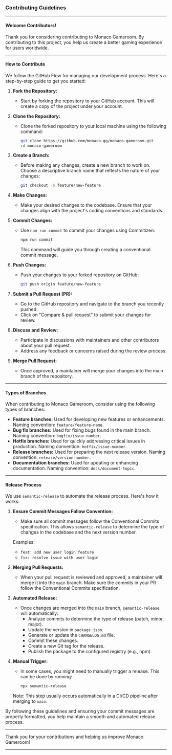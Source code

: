 ### Contributing Guidelines

---

#### Welcome Contributors!

Thank you for considering contributing to Monaco Gameroom. By contributing to this project, you help us create a better gaming experience for users worldwide.

---

#### How to Contribute

We follow the GitHub Flow for managing our development process. Here's a step-by-step guide to get you started:

1. **Fork the Repository:**

   - Start by forking the repository to your GitHub account. This will create a copy of the project under your account.

2. **Clone the Repository:**

   - Clone the forked repository to your local machine using the following command:
     ```bash
     git clone https://github.com/monaco-gg/monaco-gameroom.git
     cd monaco-gameroom
     ```

3. **Create a Branch:**

   - Before making any changes, create a new branch to work on. Choose a descriptive branch name that reflects the nature of your changes:
     ```bash
     git checkout -b feature/new-feature
     ```

4. **Make Changes:**

   - Make your desired changes to the codebase. Ensure that your changes align with the project's coding conventions and standards.

5. **Commit Changes:**

   - Use `npm run commit` to commit your changes using Commitizen:
     ```bash
     npm run commit
     ```
     This command will guide you through creating a conventional commit message.

6. **Push Changes:**

   - Push your changes to your forked repository on GitHub:
     ```bash
     git push origin feature/new-feature
     ```

7. **Submit a Pull Request (PR):**

   - Go to the GitHub repository and navigate to the branch you recently pushed.
   - Click on "Compare & pull request" to submit your changes for review.

8. **Discuss and Review:**

   - Participate in discussions with maintainers and other contributors about your pull request.
   - Address any feedback or concerns raised during the review process.

9. **Merge Pull Request:**
   - Once approved, a maintainer will merge your changes into the main branch of the repository.

---

#### Types of Branches

When contributing to Monaco Gameroom, consider using the following types of branches:

- **Feature branches:** Used for developing new features or enhancements. Naming convention: `feature/feature-name`.
- **Bug fix branches:** Used for fixing bugs found in the main branch. Naming convention: `bugfix/issue-number`.
- **Hotfix branches:** Used for quickly addressing critical issues in production. Naming convention: `hotfix/issue-number`.
- **Release branches:** Used for preparing the next release version. Naming convention: `release/version-number`.
- **Documentation branches:** Used for updating or enhancing documentation. Naming convention: `docs/document-topic`.

---

#### Release Process

We use `semantic-release` to automate the release process. Here's how it works:

1. **Ensure Commit Messages Follow Convention:**

   - Make sure all commit messages follow the Conventional Commits specification. This allows `semantic-release` to determine the type of changes in the codebase and the next version number.

   Examples:

   - `feat: add new user login feature`
   - `fix: resolve issue with user login`

2. **Merging Pull Requests:**

   - When your pull request is reviewed and approved, a maintainer will merge it into the `main` branch. Make sure the commits in your PR follow the Conventional Commits specification.

3. **Automated Release:**

   - Once changes are merged into the `main` branch, `semantic-release` will automatically:
     - Analyze commits to determine the type of release (patch, minor, major).
     - Update the version in `package.json`.
     - Generate or update the `CHANGELOG.md` file.
     - Commit these changes.
     - Create a new Git tag for the release.
     - Publish the package to the configured registry (e.g., npm).

4. **Manual Trigger:**

   - In some cases, you might need to manually trigger a release. This can be done by running:
     ```bash
     npx semantic-release
     ```

   Note: This step usually occurs automatically in a CI/CD pipeline after merging to `main`.

By following these guidelines and ensuring your commit messages are properly formatted, you help maintain a smooth and automated release process.

---

Thank you for your contributions and helping us improve Monaco Gameroom!

---
